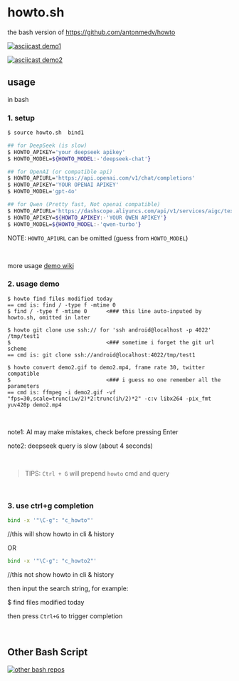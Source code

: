 howto.sh
========

the bash version of
https://github.com/antonmedv/howto


[![asciicast demo1](https://asciinema.org/a/721054.svg)](https://asciinema.org/a/721054)

[![asciicast demo2](https://asciinema.org/a/721064.svg)](https://asciinema.org/a/721064)

## usage
in bash

### 1. setup

```bash
$ source howto.sh  bind1

## for DeepSeek (is slow)
$ HOWTO_APIKEY='your deepseek apikey'
$ HOWTO_MODEL=${HOWTO_MODEL:-'deepseek-chat'}

## for OpenAI (or compatible api)
$ HOWTO_APIURL='https://api.openai.com/v1/chat/completions'
$ HOWTO_APIKEY='YOUR OPENAI APIKEY'
$ HOWTO_MODEL='gpt-4o'

## for Qwen (Pretty fast, Not openai compatible)
$ HOWTO_APIURL='https://dashscope.aliyuncs.com/api/v1/services/aigc/text-generation/generation'
$ HOWTO_APIKEY=${HOWTO_APIKEY:-'YOUR QWEN APIKEY'}
$ HOWTO_MODEL=${HOWTO_MODEL:-'qwen-turbo'}
```

NOTE: `HOWTO_APIURL` can be omitted (guess from `HOWTO_MODEL`)

<br>

more usage [demo wiki](https://github.com/yurenchen000/howto.sh/wiki)

### 2. usage demo

```console
$ howto find files modified today
== cmd is: find / -type f -mtime 0
$ find / -type f -mtime 0      <### this line auto-inputed by howto.sh, omitted in later

$ howto git clone use ssh:// for 'ssh android@localhost -p 4022' /tmp/test1
$                              <### sometime i forget the git url scheme
== cmd is: git clone ssh://android@localhost:4022/tmp/test1

$ howto convert demo2.gif to demo2.mp4, frame rate 30, twitter compatible  
$                              <### i guess no one remember all the parameters
== cmd is: ffmpeg -i demo2.gif -vf "fps=30,scale=trunc(iw/2)*2:trunc(ih/2)*2" -c:v libx264 -pix_fmt yuv420p demo2.mp4
```

<br>

note1:
AI may make mistakes, check before pressing Enter

note2:
deepseek query is slow (about 4 seconds)

<br>


> TIPS: `Ctrl + G` will prepend `howto` cmd and query

<br>

### 3. use ctrl+g completion

```bash
bind -x '"\C-g": "c_howto"'
```  
//this will show howto in cli & history

OR

```bash
bind -x '"\C-g": "c_howto2"'
```
//this not show howto in cli & history

then input the search string, for example:

$ find files modified today

then press `Ctrl+G` to trigger completion

<br>

## Other Bash Script

[![other bash repos](https://res.ez2.fun/svg/repos-bash_script.svg)](https://github.com/yurenchen000/yurenchen000/blob/main/repos.md#bash-scripts)

